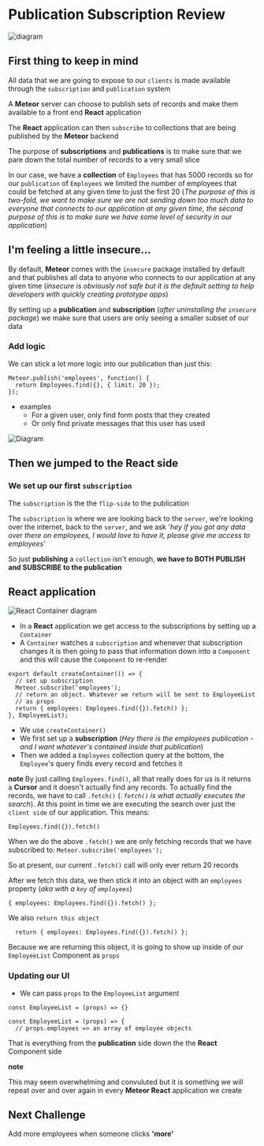 # Publication Subscription Review
![diagram](https://i.imgur.com/eg53oQG.png)

## First thing to keep in mind
All data that we are going to expose to our `clients` is made available through the `subscription` and `publication` system

A **Meteor** server can choose to publish sets of records and make them available to a front end **React** application

The **React** application can then `subscribe` to collections that are being published by the **Meteor** backend

The purpose of **subscriptions** and **publications** is to make sure that we pare down the total number of records to a very small slice 

In our case, we have a **collection** of `Employees` that has 5000 records so for our `publication` of `Employees` we limited the number of employees that could be fetched at any given time to just the first 20 (_The purpose of this is two-fold, we want to make sure we are not sending down too much data to everyone that connects to our application at any given time, the second purpose of this is to make sure we have some level of security in our application_) 

## I'm feeling a little insecure...

By default, **Meteor** comes with the `insecure` package installed by default and that publishes all data to anyone who connects to our application at any given time (_insecure is obviously not safe but it is the default setting to help developers with quickly creating prototype apps_)

By setting up a **publication** and **subscription** (_after uninstalling the `insecure` package_) we make sure that users are only seeing a smaller subset of our data

### Add logic
We can stick a lot more logic into our publication than just this:

```
Meteor.publish('employees', function() {
  return Employees.find({}, { limit: 20 });
});
```

* examples
    - For a given user, only find form posts that they created
    - Or only find private messages that this user has used

![Diagram](https://i.imgur.com/bSYabEd.png)

## Then we jumped to the React side
### We set up our first `subscription`
The `subscription` is the the `flip-side` to the publication

The `subscription` is where we are looking back to the `server`, we're looking over the internet, back to the `server`, and we ask '_hey if you got any data over there on employees, I would love to have it, please give me access to employees_'

So just **publishing** a `collection` isn't enough, **we have to BOTH PUBLISH and SUBSCRIBE to the publication**

## React application

![React Container diagram](https://i.imgur.com/gDHjSDS.png0)

* In a **React** application we get access to the subscriptions by setting up a `Container`
* A `Container` watches a `subscription` and whenever that subscription changes it is then going to pass that information down into a `Component` and this will cause the `Component` to re-render

```
export default createContainer(() => {
  // set up subscription
  Meteor.subscribe('employees');
  // return an object. Whatever we return will be sent to EmployeeList
  // as props
  return { employees: Employees.find({}).fetch() };
}, EmployeeList);
```

* We use `createContainer()`
* We first set up a **subscription** (_Hey there is the employees publication - and I want whatever's contained inside that publication_)
* Then we added a `Employees` collection query at the bottom, the `Employee`'s query finds every record and fetches it

**note** By just calling `Employees.find()`, all that really does for us is it returns a **Cursor** and it doesn't actually find any records. To actually find the records, we have to call `.fetch()` (_`.fetch()` is what actually executes the search_). At this point in time we are executing the search over just the `client side` of our application. This means:

`Employees.find({}).fetch()`

When we do the above `.fetch()` we are only fetching records that we have subscribed to: `Meteor.subscribe('employees');`

So at present, our current `.fetch()` call will only ever return 20 records

After we fetch this data, we then stick it into an object with an `employees` property (_aka with a `key` of `employees`_)

`{ employees: Employees.find({}).fetch() };`

We also `return this object`

`  return { employees: Employees.find({}).fetch() };`

Because we are returning this object, it is going to show up inside of our `EmployeeList` Component as `props`

### Updating our UI
* We can pass `props` to the `EmployeeList` argument

`const EmployeeList = (props) => {}`

```
const EmployeeList = (props) => {
  // props.employees => an array of employee objects
```

That is everything from the **publication** side down the the **React** Component side

**note**

This may seem overwhelming and convuluted but it is something we will repeat over and over again in every **Meteor React** application we create

## Next Challenge
Add more employees when someone clicks **'more'**

